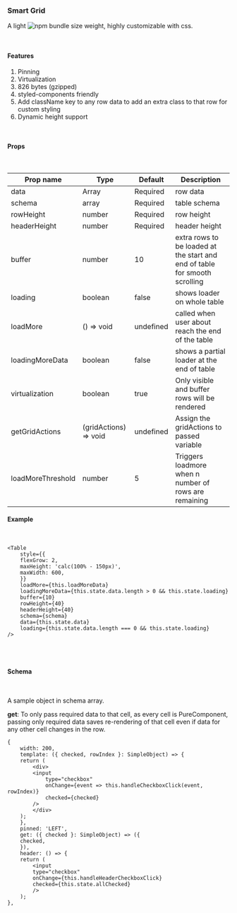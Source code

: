 ### Smart Grid

A light ![npm bundle size](https://img.shields.io/bundlephobia/minzip/@crafts/smart-grid) weight, highly customizable with css.

<br />

#### Features

1. Pinning
2. Virtualization
3. 826 bytes (gzipped)
4. styled-components friendly
5. Add className key to any row data to add an extra class to that row for custom styling
6. Dynamic height support

<br />

#### Props

<br />

| Prop name         | Type                  | Default   | Description                                                                |
| ----------------- | --------------------- | --------- | -------------------------------------------------------------------------- |
| data              | Array                 | Required  | row data                                                                   |
| schema            | array                 | Required  | table schema                                                               |
| rowHeight         | number                | Required  | row height                                                                 |
| headerHeight      | number                | Required  | header height                                                              |
| buffer            | number                | 10        | extra rows to be loaded at the start and end of table for smooth scrolling |
| loading           | boolean               | false     | shows loader on whole table                                                |
| loadMore          | () => void            | undefined | called when user about reach the end of the table                          |
| loadingMoreData   | boolean               | false     | shows a partial loader at the end of table                                 |
| virtualization    | boolean               | true      | Only visible and buffer rows will be rendered                              |
| getGridActions    | (gridActions) => void | undefined | Assign the gridActions to passed variable                                  |
| loadMoreThreshold | number                | 5         | Triggers loadmore when n number of rows are remaining                      |

#### Example

<br />

```
<Table
    style={{
    flexGrow: 2,
    maxHeight: 'calc(100% - 150px)',
    maxWidth: 600,
    }}
    loadMore={this.loadMoreData}
    loadingMoreData={this.state.data.length > 0 && this.state.loading}
    buffer={10}
    rowHeight={40}
    headerHeight={40}
    schema={schema}
    data={this.state.data}
    loading={this.state.data.length === 0 && this.state.loading}
/>

```

<br />
<br />

#### Schema

<br />

A sample object in schema array.

**get**: To only pass required data to that cell, as every cell is PureComponent, passing only required data saves re-rendering of that cell even if data for any other cell changes in the row.

```
{
    width: 200,
    template: ({ checked, rowIndex }: SimpleObject) => {
    return (
        <div>
        <input
            type="checkbox"
            onChange={event => this.handleCheckboxClick(event, rowIndex)}
            checked={checked}
        />
        </div>
    );
    },
    pinned: 'LEFT',
    get: ({ checked }: SimpleObject) => ({
    checked,
    }),
    header: () => {
    return (
        <input
        type="checkbox"
        onChange={this.handleHeaderCheckboxClick}
        checked={this.state.allChecked}
        />
    );
},
```
